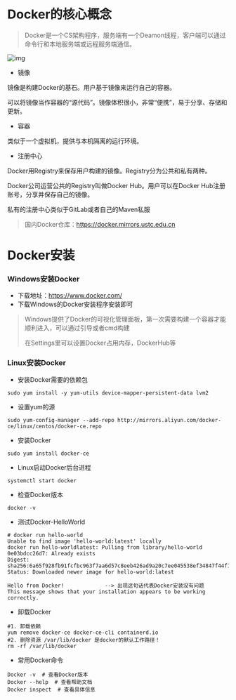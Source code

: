 # Docker的核心概念

> Docker是一个CS架构程序，服务端有一个Deamon线程，客户端可以通过命令行和本地服务端或远程服务端通信。

![img](http://rocks526.top/lzx/u=3857054039,2046077413&fm=26&gp=0.jpg)

- 镜像

镜像是构建Docker的基石。用户基于镜像来运行自己的容器。

可以将镜像当作容器的“源代码”。镜像体积很小，非常“便携”，易于分享、存储和更新。

- 容器

类似于一个虚拟机，提供与本机隔离的运行环境。

- 注册中心

Docker用Registry来保存用户构建的镜像。Registry分为公共和私有两种。

Docker公司运营公共的Registry叫做Docker Hub。用户可以在Docker Hub注册账号，分享并保存自己的镜像。

私有的注册中心类似于GitLab或者自己的Maven私服

> 国内Docker仓库：https://docker.mirrors.ustc.edu.cn

# Docker安装

### Windows安装Docker

- 下载地址：https://www.docker.com/
- 下载Windows的Docker安装程序安装即可

> Windows提供了Docker的可视化管理面板，第一次需要构建一个容器才能顺利进入，可以通过引导或者cmd构建
>
> 在Settings里可以设置Docker占用内存，DockerHub等

### Linux安装Docker

- 安装Docker需要的依赖包

```shell
sudo yum install -y yum-utils device-mapper-persistent-data lvm2
```

- 设置yum的源

```shell
sudo yum-config-manager --add-repo http://mirrors.aliyun.com/docker-ce/linux/centos/docker-ce.repo
```

- 安装Docker

```shell
sudo yum install docker-ce
```

- Linux启动Docker后台进程

```shell
systemctl start docker
```

- 检查Docker版本

```shell
docker -v
```

- 测试Docker-HelloWorld

```shell
# docker run hello-world 
Unable to find image 'hello-world:latest' locally
docker run hello-worldlatest: Pulling from library/hello-world
0e03bdcc26d7: Already exists
Digest: sha256:6a65f928fb91fcfbc963f7aa6d57c8eeb426ad9a20c7ee045538ef34847f44f1
Status: Downloaded newer image for hello-world:latest

Hello from Docker!             --> 出现这句话代表Docker安装没有问题
This message shows that your installation appears to be working correctly.
```

- 卸载Docker

```shell
#1. 卸载依赖
yum remove docker-ce docker-ce-cli containerd.io
#2. 删除资源 /var/lib/docker 是docker的默认工作路径！
rm -rf /var/lib/docker
```

- 常用Docker命令

```shell
Docker -v  # 查看Docker版本
Docker --help  # 查看帮助文档
Docker inspect  # 查看具体信息
```


